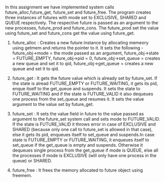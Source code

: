 In this assignment we have implemented system calls future_alloc,future_get, future_set and future_free. The program creates three instances of futures with mode set to EXCLUSIVE, SHARED and QUEUE respectively. The respective future is passed as an argument to the new processes, future_prod and future_cons. The future_prod set the value using future_set and future_cons get the value using future_get.

1. future_alloc : Creates a new future instance by allocating memeory using getmem and returns the pointer to it. It sets the following - 
future_obj->mode = the mode passed as an argument,
future_obj->state = FUTURE_EMPTY,
future_obj->pid = 0,
future_obj->set_queue = creates a new queue and set it to qid,
future_obj->get_queue = creates a new queue and set it to qid.

2. future_get : It gets the future value which is already set by future_set. If the state is alread FUTURE_EMPTY or FUTURE_WAITING, it gets its pid, enque itself to the get_queue and suspends. It sets the state to FUTURE_WAITING and if the state is FUTURE_VALID it also dequeues one process from the set_queue and resumes it. It sets the value argument to the value set by future_get.

3. future_set : It sets the value field in future to the value passed as argument to the future_set system call and sets mode to FUTURE_VALID. If the state is FUTURE_VALID it throws error in case of EXCLUSIVE and SHARED (because only one call to future_set is allowed in that case), else it gets its pid, enqueues itself to set_queue and suspends.In case state is FUTURE_EMPTY or FUTURE_WAITING, it enqueues itself to set_queue if the get_queue is empty and suspends. Otherwise it dequeues single process from the get_queue if mode is QUEUE, else all the processes if mode is EXCLUSIVE (will only have one process in the queue) or SHARED.

4. future_free : It frees the memory allocated to future object using freemem.
